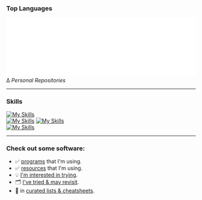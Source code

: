<!-- Playground: https://metrics.lecoq.io -->
<!-- TODO: https://docs.github.com/en/actions/monitoring-and-troubleshooting-workflows/monitoring-workflows/adding-a-workflow-status-badge -->
### Top Languages
![Metrics](/github-metrics.svg)
∆ <i>Personal Repositories</i>

<hr />

### Skills
[![My Skills](https://skillicons.dev/icons?i=go,postgres,bash,html,css,js,wasm,bootstrap)](https://skillicons.dev)<br>
[![My Skills](https://skillicons.dev/icons?i=git,cloudflare,vscode)](https://skillicons.dev)
[![My Skills](https://skillicons.dev/icons?i=gcp,wordpress,jquery,python,sass,mysql,docker,php)](https://skillicons.dev)<br>
[![My Skills](https://skillicons.dev/icons?i=django)](https://skillicons.dev)

<hr />

### Check out some software:
- ✅ [programs](https://github.com/stars/JonVojtush/lists/programs-i-use) that I'm using.
- ✅ [resources](https://github.com/stars/JonVojtush/lists/software-extensions-i-use) that I'm using.
- 💡 [I'm interested in trying](https://github.com/stars/JonVojtush/lists/interested-in).
- 🗂️ [I've tried & may revisit](https://github.com/stars/JonVojtush/lists/archives).
- 🧾 in [curated lists & cheatsheets](https://github.com/stars/JonVojtush/lists/lists-cheat-sheets).
